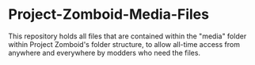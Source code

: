 # Project-Zomboid-Media-Files
This repository holds all files that are contained within the "media" folder within Project Zomboid's folder structure, to allow all-time access from anywhere and everywhere by modders who need the files.
